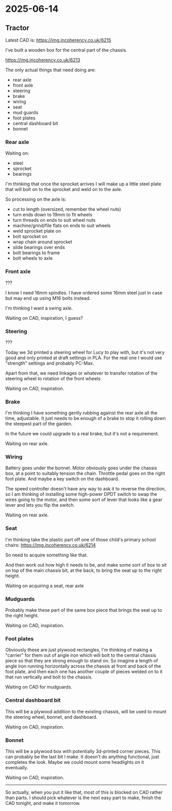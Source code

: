 # 2025-06-14

## Tractor

Latest CAD is: https://img.incoherency.co.uk/6215

I've built a wooden box for the central part of the chassis.

https://img.incoherency.co.uk/6213

The only actual things that need doing are:

 * rear axle
 * front axle
 * steering
 * brake
 * wiring
 * seat
 * mud guards
 * foot plates
 * central dashboard bit
 * bonnet

### Rear axle

Waiting on:

 * steel
 * sprocket
 * bearings

I'm thinking that once the sprocket arrives I will make up a little steel plate that will bolt on to the sprocket
and weld on to the axle.

So processing on the axle is:

 * cut to length (oversized, remember the wheel nuts)
 * turn ends down to 19mm to fit wheels
 * turn threads on ends to suit wheel nuts
 * machine/grind/file flats on ends to suit wheels
 * weld sprocket plate on
 * bolt sprocket on
 * wrap chain around sprocket
 * slide bearings over ends
 * bolt bearings to frame
 * bolt wheels to axle

### Front axle

???

I know I need 16mm spindles. I have ordered some 16mm steel just in case but may end up using
M16 bolts instead.

I'm thinking I want a swing axle.

Waiting on CAD, inspiration, I guess?

### Steering

???

Today we 3d printed a steering wheel for Lucy to play with, but it's not very good and only printed at
draft settings in PLA. For the real one I would use "strength" settings and probably PC-Max.

Apart from that, we need linkages or whatever to transfer rotation of the steering wheel to rotation of the front wheels.

Waiting on CAD, inspiration.

### Brake

I'm thinking I have something gently rubbing against the rear axle all the time, adjustable. It just needs to be enough
of a brake to stop it rolling down the steepest part of the garden.

In the future we could upgrade to a real brake, but it's not a requirement.

Waiting on rear axle.

### Wiring

Battery goes under the bonnet. Motor obviously goes under the chassis box, at a point to suitably tension the chain.
Throttle pedal goes on the right foot plate. And maybe a key switch on the dashboard.

The speed controller doesn't have any way to ask it to reverse the direction, so I am thinking of installing some high-power
DPDT switch to swap the wires going to the motor, and then some sort of lever that looks like a gear lever and lets you flip the switch.

Waiting on rear axle.

### Seat

I'm thinking take the plastic part off one of those child's primary school chairs: https://img.incoherency.co.uk/6214

So need to acquire something like that.

And then work out how high it needs to be, and make some sort of box to sit on top of the main chassis bit, at the back, to
bring the seat up to the right height.

Waiting on acquiring a seat, rear axle

### Mudguards

Probably make these part of the same box piece that brings the seat up to the right height.

Waiting on CAD, inspiration.

### Foot plates

Obviously these are just plywood rectangles, I'm thinking of making a "carrier" for them out of angle iron which will bolt
to the central chassis piece so that they are strong enough to stand on. So imagine a length of angle iron running horizontally
across the chassis at front and back of the foot plate, and then each one has another couple of pieces welded on to it that
run vertically and bolt to the chassis.

Waiting on CAD for mudguards.

### Central dashboard bit

This will be a plywood addition to the existing chassis, will be used to mount the steering wheel, bonnet, and dashboard.

Waiting on CAD, inspiration.

### Bonnet

This will be a plywood box with potentially 3d-printed corner pieces. This can probably be the last bit I make. It doesn't do
anything functional, just completes the look. Maybe we could mount some headlights on it eventually.

Waiting on CAD, inspiration.

---

So actually, when you put it like that, most of this is blocked on CAD rather than parts. I should pick whatever is the next easy part to make, finish the
CAD tonight, and make it tomorrow.
